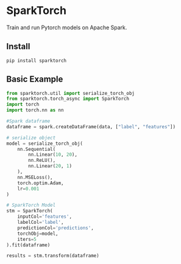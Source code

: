 # SparkTorch

Train and run Pytorch models on Apache Spark. 


## Install

`pip install sparktorch`

## Basic Example

```python
from sparktorch.util import serialize_torch_obj
from sparktorch.torch_async import SparkTorch
import torch
import torch.nn as nn

#Spark dataframe
dataframe = spark.createDataFrame(data, ["label", "features"])

# serialize object
model = serialize_torch_obj(
    nn.Sequential(
        nn.Linear(10, 20),
        nn.ReLU(),
        nn.Linear(20, 1)
    ), 
    nn.MSELoss(), 
    torch.optim.Adam, 
    lr=0.001
)

# SparkTorch Model
stm = SparkTorch(
    inputCol='features',
    labelCol='label',
    predictionCol='predictions',
    torchObj=model,
    iters=5
).fit(dataframe)

results = stm.transform(dataframe)
```

